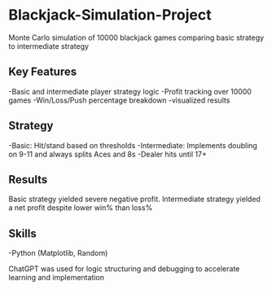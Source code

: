 # Blackjack-Simulation-Project
Monte Carlo simulation of 10000 blackjack games comparing basic strategy to intermediate strategy


## Key Features

-Basic and intermediate player strategy logic
-Profit tracking over 10000 games
-Win/Loss/Push percentage breakdown
-visualized results


## Strategy
-Basic: Hit/stand based on thresholds
-Intermediate: Implements doubling on 9-11 and always splits Aces and 8s
-Dealer hits until 17+

## Results
Basic strategy yielded severe negative profit. Intermediate strategy yielded a net profit despite lower win% than loss%

## Skills
-Python (Matplotlib, Random)


ChatGPT was used for logic structuring and debugging to accelerate learning and implementation

